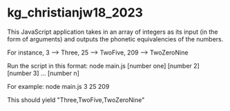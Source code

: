 # kg_christianjw18_2023

This JavaScript application takes in an array of integers as its input (in the form of arguments) and outputs the phonetic equivalencies of the numbers. 

For instance, 3 --> Three, 25 --> TwoFive, 209 --> TwoZeroNine

Run the script in this format:
node main.js [number one] [number 2] [number 3] ... [number n]

For example:
node main.js 3 25 209

This should yield
"Three,TwoFive,TwoZeroNine"
